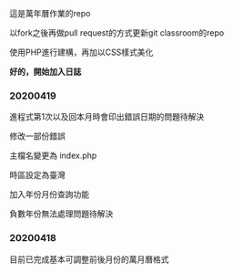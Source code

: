 這是萬年曆作業的repo

以fork之後再做pull request的方式更新git classroom的repo

使用PHP進行建構，再加以CSS樣式美化


**好的，開始加入日誌**


### 20200419

進程式第1次以及回本月時會印出錯誤日期的問題待解決

修改一部份錯誤

主檔名變更為 index.php

時區設定為臺灣

加入年份月份查詢功能

負數年份無法處理問題待解決

### 20200418

目前已完成基本可調整前後月份的萬月曆格式


